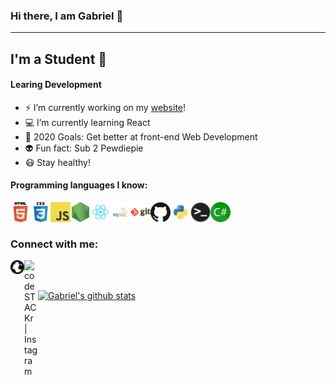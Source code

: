 ### Hi there, I am Gabriel 👋
---
## I'm a Student 🤞
#### Learing Development

- ⚡️ I’m currently working on my [website]! 
- 💻 I’m currently learning React 
- 📒 2020 Goals: Get better at front-end Web Development
- 👽 Fun fact: Sub 2 Pewdiepie      
- 😷 Stay healthy!

#### Programming languages I know: 

<img align="left" src="https://raw.githubusercontent.com/github/explore/80688e429a7d4ef2fca1e82350fe8e3517d3494d/topics/html/html.png" alt="HTML Icon" width="32" height="32"/>
<img align="left" src="https://raw.githubusercontent.com/github/explore/80688e429a7d4ef2fca1e82350fe8e3517d3494d/topics/css/css.png" alt="CSS Icon" width="32" height="32"/>
<img align="left" src="https://raw.githubusercontent.com/github/explore/80688e429a7d4ef2fca1e82350fe8e3517d3494d/topics/javascript/javascript.png" alt="Javascript Icon" width="32" height="32"/>
<img align="left" src="https://raw.githubusercontent.com/github/explore/80688e429a7d4ef2fca1e82350fe8e3517d3494d/topics/nodejs/nodejs.png" alt="Nodejs Icon" width="32" height="32"/>
<img align="left" src="https://raw.githubusercontent.com/github/explore/80688e429a7d4ef2fca1e82350fe8e3517d3494d/topics/react/react.png" alt="React JS Icon" width="32" height="32"/>
<img align="left" src="https://raw.githubusercontent.com/github/explore/80688e429a7d4ef2fca1e82350fe8e3517d3494d/topics/mysql/mysql.png" alt="MySQL Icon" width="32" height="32"/>
<img align="left" src="https://raw.githubusercontent.com/github/explore/80688e429a7d4ef2fca1e82350fe8e3517d3494d/topics/git/git.png" alt="git Icon" width="32" height="32"/>
<img align="left" src="https://raw.githubusercontent.com/github/explore/78df643247d429f6cc873026c0622819ad797942/topics/github/github.png" alt="Github Icon" width="32" height="32"/>
<img align="left" src="https://raw.githubusercontent.com/github/explore/78df643247d429f6cc873026c0622819ad797942/topics/python/python.png" alt="Python Icon" width="32" height="32"/>
<img align="left" src="https://raw.githubusercontent.com/github/explore/80688e429a7d4ef2fca1e82350fe8e3517d3494d/topics/terminal/terminal.png" alt="Terminal Icon" width="32" height="32"/>
<img align="left" src="https://raw.githubusercontent.com/github/explore/80688e429a7d4ef2fca1e82350fe8e3517d3494d/topics/csharp/csharp.png" alt="C sharp Icon" width="32" height="32"/>

<br />  
<br />

### Connect with me:

[<img align="left" alt="codeSTACKr.com" width="22px" src="https://raw.githubusercontent.com/iconic/open-iconic/master/svg/globe.svg" />][website]
[<img align="left" alt="codeSTACKr | Instagram" width="22px" src="https://cdn.jsdelivr.net/npm/simple-icons@v3/icons/instagram.svg" />][instagram]

<br />
<br />

[![Gabriel's github stats](https://github-readme-stats.vercel.app/api?username=sultangabriel&count_private=true&show_icons=true&hide=prs,issues)](https://github.com/anuraghazra/github-readme-stats)


[website]: https://sultangabriel.github.io
[instagram]: https://instagram.com/sultangabriel